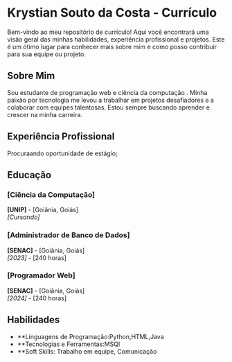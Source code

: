 # Krystian Souto da Costa - Currículo

Bem-vindo ao meu repositório de currículo! Aqui você encontrará uma visão geral das minhas habilidades, experiência profissional e projetos. Este é um ótimo lugar para conhecer mais sobre mim e como posso contribuir para sua equipe ou projeto.

## Sobre Mim

Sou estudante de programação web e ciência da computação  . Minha paixão por tecnologia me levou a trabalhar em projetos desafiadores e a colaborar com equipes talentosas. Estou sempre buscando aprender e crescer na minha carreira.

## Experiência Profissional
 Procuraando oportunidade de estágio;

## Educação


 ### [Ciência da Computação]
**[UNIP]** - [Goiânia, Goiás]  
*[Cursando]*  

 ### [Administrador de Banco de Dados]
**[SENAC]** - [Goiânia, Goiás]  
*[2023]*   - [240 horas]

 ### [Programador Web]
**[SENAC]** - [Goiânia, Goiás]  
*[2024]*   - [240 horas]

## Habilidades

- **Linguagens de Programação:Python,HTML,Java
- **Tecnologias e Ferramentas:MSQl
- **Soft Skills: Trabalho em equipe, Comunicação
